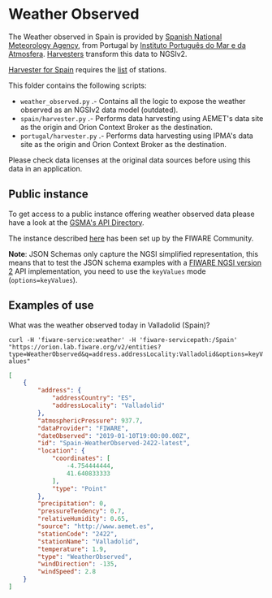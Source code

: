 # Weather Observed

The Weather observed in Spain is provided by [Spanish National Meteorology Agency](http://aemet.es), from Portugal
by [Instituto Português do Mar e da Atmosfera](http://www.ipma.pt/pt). [Harvesters](./harvest) transform this data to NGSIv2.

[Harvester for Spain](./harvest/spain) requires the [list](../../PointOfInterest/WeatherStation) of stations.


This folder contains the following scripts:

-   `weather_observed.py` .- Contains all the logic to expose the weather
    observed as an NGSIv2 data model (outdated).
-   `spain/harvester.py` .- Performs data harvesting using
    AEMET's data site as the origin and Orion Context Broker as the destination.
-   `portugal/harvester.py` .- Performs data harvesting using
    IPMA's data site as the origin and Orion Context Broker as the destination.

Please check data licenses at the original data sources before using this data in an application.

## Public instance

To get access to a public instance offering weather observed data please have a look at the
[GSMA's API Directory](http://apidirectory.connectedliving.gsma.com).

The instance described
[here](https://docs.google.com/document/d/1lHP7XS-7TNzsxLa0bNFb-96JnJXh0ecIHS3-H0qMREg/edit?usp=sharing)
has been set up by the FIWARE Community.

**Note**: JSON Schemas only capture the NGSI simplified representation, this
means that to test the JSON schema examples with a
[FIWARE NGSI version 2](http://fiware.github.io/specifications/ngsiv2/stable)
API implementation, you need to use the `keyValues` mode (`options=keyValues`).

## Examples of use

What was the weather observed today in Valladolid (Spain)?

`curl -H 'fiware-service:weather' -H 'fiware-servicepath:/Spain' "https://orion.lab.fiware.org/v2/entities?type=WeatherObserved&q=address.addressLocality:Valladolid&options=keyValues"`

```json
[
    {
        "address": {
            "addressCountry": "ES",
            "addressLocality": "Valladolid"
        },
        "atmosphericPressure": 937.7,
        "dataProvider": "FIWARE",
        "dateObserved": "2019-01-10T19:00:00.00Z",
        "id": "Spain-WeatherObserved-2422-latest",
        "location": {
            "coordinates": [
                -4.754444444,
                41.640833333
            ],
            "type": "Point"
        },
        "precipitation": 0,
        "pressureTendency": 0.7,
        "relativeHumidity": 0.65,
        "source": "http://www.aemet.es",
        "stationCode": "2422",
        "stationName": "Valladolid",
        "temperature": 1.9,
        "type": "WeatherObserved",
        "windDirection": -135,
        "windSpeed": 2.8
    }
]
```
